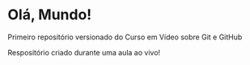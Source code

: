 # Olá, Mundo!
Primeiro repositório versionado do Curso em Vídeo sobre Git e GitHub

Respositório criado durante uma aula ao vivo!
